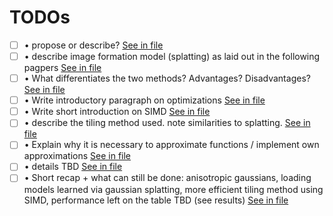 # TODOs
<!---@TODO-List-Start--->
- [ ] • propose or describe? [See in file](main.tex#L53)
- [ ] • describe image formation model (splatting) as laid out in the following pagpers [See in file](main.tex#L119)
- [ ] • What differentiates the two methods? Advantages? Disadvantages? [See in file](main.tex#L124)
- [ ] • Write introductory paragraph on optimizations [See in file](main.tex#L127)
- [ ] • Write short introduction on SIMD [See in file](main.tex#L129)
- [ ] • describe the tiling method used. note similarities to splatting. [See in file](main.tex#L190)
- [ ] • Explain why it is necessary to approximate functions / implement own approximations [See in file](main.tex#L193)
- [ ] • details TBD [See in file](main.tex#L205)
- [ ] • Short recap + what can still be done: anisotropic gaussians, loading models learned via gaussian splatting, more efficient tiling method using SIMD, performance left on the table TBD (see results) [See in file](main.tex#L235)
<!---@TODO-List-End--->
